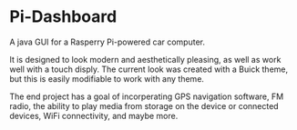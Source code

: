 # Pi-Dashboard
A java GUI for a Rasperry Pi-powered car computer.

It is designed to look modern and aesthetically pleasing, as well as work well with a touch disply. The current look was created with a Buick theme, but this is easily modifiable to work with any theme.

The end project has a goal of incorperating GPS navigation software, FM radio, the ability to play media from storage on the device or connected devices, WiFi connectivity, and maybe more.

